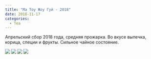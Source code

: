 ```yaml
---
title: "Ма Тоу Жоу Гуй - 2018"
date: 2018-11-17
categories:
  - Tea
---
```


Апрельский сбор 2018 года, средняя прожарка. Во вкусе выпечка, корица, специи и фрукты.
Сильное чайное состояние.

![](ma-tou-zhou-guj-table.jpg)
![](ma-tou-zhou-guj-tea-1.jpg)
![](ma-tou-zhou-guj-tea-2.jpg)
![](ma-tou-zhou-guj-tea-3.jpg)
